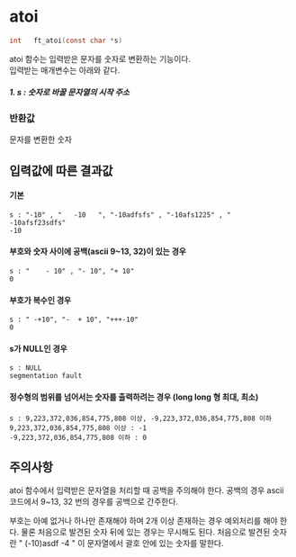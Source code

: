 # atoi
```c
int   ft_atoi(const char *s)
```

atoi 함수는 입력받은 문자를 숫자로 변환하는 기능이다.<br/>
입력받는 매개변수는 아래와 같다.<br/>

##### 1. s : 숫자로 바꿀 문자열의 시작 주소

### 반환값
문자를 변환한 숫자<br/>

## 입력값에 따른 결과값
#### 기본
```
s : "-10" , "   -10   ", "-10adfsfs" , "-10afs1225" , "   -10afsf23sdfs"
-10
```
#### 부호와 숫자 사이에 공백(ascii 9~13, 32)이 있는 경우
```
s : "    - 10" , "- 10", "+ 10"
0
```
#### 부호가 복수인 경우
```
s : " -+10", "-  + 10", "+++-10"
0
```
#### s가 NULL인 경우
```
s : NULL
segmentation fault
```
#### 정수형의 범위를 넘어서는 숫자를 출력하려는 경우 (long long 형 최대, 최소)
```
s : 9,223,372,036,854,775,808 이상, -9,223,372,036,854,775,808 이하
9,223,372,036,854,775,808 이상 : -1
-9,223,372,036,854,775,808 이하 : 0
```
## 주의사항
atoi 함수에서 입력받은 문자열을 처리할 때 공백을 주의해야 한다. 공백의 경우 ascii 코드에서 9~13, 32 번의 경우를 공백으로 간주한다.<br/>

부호는 아예 없거나 하나만 존재해야 하며 2개 이상 존재하는 경우 예외처리를 해야 한다. 물론 처음으로 발견된 숫자 뒤에 있는 경우는 무시해도 된다. 처음으로 발견된 숫자란 "         (-10)asdf -4   " 이 문자열에서 괄호 안에 있는 숫자를 말한다.<br/>
